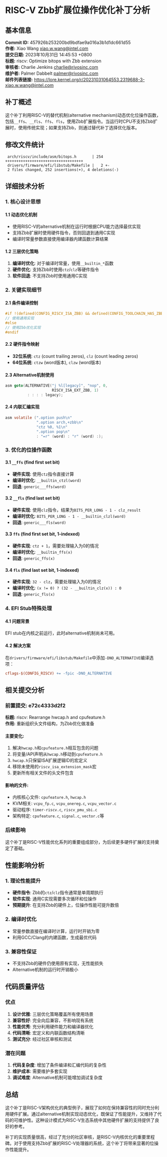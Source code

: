 # RISC-V Zbb扩展位操作优化补丁分析

## 基本信息

**Commit ID:** 457926b253200bd9bdfae9a016a3b1d1dc661d55  
**作者:** Xiao Wang <xiao.w.wang@intel.com>  
**提交日期:** 2023年10月31日 14:45:53 +0800  
**标题:** riscv: Optimize bitops with Zbb extension  
**审核者:** Charlie Jenkins <charlie@rivosinc.com>  
**维护者:** Palmer Dabbelt <palmer@rivosinc.com>  
**邮件列表链接:** https://lore.kernel.org/r/20231031064553.2319688-3-xiao.w.wang@intel.com  

## 补丁概述

这个补丁利用RISC-V的替代机制(alternative mechanism)动态优化位操作函数，包括`__ffs`、`__fls`、`ffs`、`fls`，使用Zbb扩展指令。当运行时CPU不支持Zbb扩展时，使用传统实现；如果支持Zbb，则通过替代补丁选择优化版本。

## 修改文件统计

```
 arch/riscv/include/asm/bitops.h       | 254 +++++++++++++++++++++++++++++++++++
 drivers/firmware/efi/libstub/Makefile |   2 +-
 2 files changed, 252 insertions(+), 4 deletions(-)
```

## 详细技术分析

### 1. 核心设计思想

#### 1.1 动态优化机制
- 使用RISC-V的alternative机制在运行时根据CPU能力选择最优实现
- 支持Zbb扩展时使用硬件指令，否则回退到通用C实现
- 编译时常量参数直接使用编译器内建函数计算结果

#### 1.2 三层优化策略
1. **编译时优化**: 对于编译时常量，使用`__builtin_*`函数
2. **硬件优化**: 支持Zbb时使用`ctz`/`clz`等硬件指令
3. **软件回退**: 不支持Zbb时使用通用C实现

### 2. 关键实现细节

#### 2.1 条件编译控制
```c
#if !(defined(CONFIG_RISCV_ISA_ZBB) && defined(CONFIG_TOOLCHAIN_HAS_ZBB)) || defined(NO_ALTERNATIVE)
// 使用通用实现
#else
// 使用Zbb优化实现
#endif
```

#### 2.2 硬件指令映射
- **32位系统**: `ctz` (count trailing zeros), `clz` (count leading zeros)
- **64位系统**: `ctzw` (word版本), `clzw` (word版本)

#### 2.3 Alternative机制使用
```c
asm goto(ALTERNATIVE("j %l[legacy]", "nop", 0,
                     RISCV_ISA_EXT_ZBB, 1)
          : : : : legacy);
```

#### 2.4 内联汇编实现
```c
asm volatile (".option push\n"
              ".option arch,+zbb\n"
              "ctz %0, %1\n"
              ".option pop\n"
              : "=r" (word) : "r" (word) :);
```

### 3. 优化的位操作函数

#### 3.1 `__ffs` (find first set bit)
- **硬件实现**: 使用`ctz`指令直接计算
- **编译时优化**: `__builtin_ctzl(word)`
- **回退**: `generic___ffs(word)`

#### 3.2 `__fls` (find last set bit)
- **硬件实现**: 使用`clz`指令，结果为`BITS_PER_LONG - 1 - clz_result`
- **编译时优化**: `BITS_PER_LONG - 1 - __builtin_clzl(word)`
- **回退**: `generic___fls(word)`

#### 3.3 `ffs` (find first set bit, 1-indexed)
- **硬件实现**: `ctz + 1`，需要处理输入为0的情况
- **编译时优化**: `__builtin_ffs(x)`
- **回退**: `generic_ffs(x)`

#### 3.4 `fls` (find last set bit, 1-indexed)
- **硬件实现**: `32 - clz`，需要处理输入为0的情况
- **编译时优化**: `(x != 0) ? (32 - __builtin_clz(x)) : 0`
- **回退**: `generic_fls(x)`

### 4. EFI Stub特殊处理

#### 4.1 问题背景
EFI stub在内核之前运行，此时alternative机制尚未可用。

#### 4.2 解决方案
在`drivers/firmware/efi/libstub/Makefile`中添加`-DNO_ALTERNATIVE`编译选项：
```makefile
cflags-$(CONFIG_RISCV) += -fpic -DNO_ALTERNATIVE
```

## 相关提交分析

### 前置提交: e72c4333d2f2
**标题:** riscv: Rearrange hwcap.h and cpufeature.h  
**作用:** 重新组织头文件结构，为Zbb优化做准备

#### 主要变化:
1. 解决`hwcap.h`和`cpufeature.h`相互包含的问题
2. 将变量/API声明从`hwcap.h`移动到`cpufeature.h`
3. `hwcap.h`只保留ISA扩展逻辑ID的宏定义
4. 移除未使用的`riscv_isa_extension_mask`宏
5. 更新所有相关文件的头文件包含

#### 影响的文件:
- 内核核心文件: `cpufeature.h`, `hwcap.h`
- KVM相关: `vcpu_fp.c`, `vcpu_onereg.c`, `vcpu_vector.c`
- 驱动程序: `timer-riscv.c`, `riscv_pmu_sbi.c`
- 架构特定: `cpufeature.c`, `signal.c`, `vector.c`等

### 后续影响
这个补丁是RISC-V性能优化系列的重要组成部分，为后续更多硬件扩展的支持奠定了基础。

## 性能影响分析

### 1. 理论性能提升
- **硬件指令**: Zbb的`ctz`/`clz`指令通常是单周期执行
- **软件实现**: 通用C实现需要多次循环和位操作
- **预期提升**: 在支持Zbb的硬件上，位操作性能可提升数倍

### 2. 编译时优化
- 常量参数直接在编译时计算，运行时开销为零
- 利用GCC/Clang的内建函数，生成最优代码

### 3. 兼容性保证
- 不支持Zbb的硬件仍使用原有实现，无性能损失
- Alternative机制的运行时开销极小

## 代码质量评估

### 优点
1. **设计优雅**: 三层优化策略覆盖所有使用场景
2. **兼容性好**: 完全向后兼容，不影响现有系统
3. **性能优秀**: 充分利用硬件能力和编译器优化
4. **代码清晰**: 宏定义和内联函数结构清晰
5. **测试充分**: 经过社区审核和测试

### 潜在问题
1. **代码复杂度**: 增加了条件编译和汇编代码的复杂性
2. **维护成本**: 需要维护多套实现
3. **调试难度**: Alternative机制可能增加调试复杂度

## 总结

这个补丁是RISC-V架构优化的典型例子，展现了如何在保持兼容性的同时充分利用硬件扩展。通过alternative机制实现动态优化，既保证了性能提升，又维持了代码的可维护性。这种设计模式为RISC-V生态系统中其他硬件扩展的支持提供了良好的参考。

补丁的实现质量很高，经过了充分的社区审核，是RISC-V内核优化的重要里程碑。对于使用支持Zbb扩展的RISC-V处理器的系统，这个补丁将带来显著的位操作性能提升。